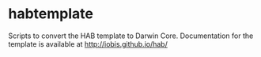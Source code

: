 # habtemplate

Scripts to convert the HAB template to Darwin Core. Documentation for the template is available at http://iobis.github.io/hab/
